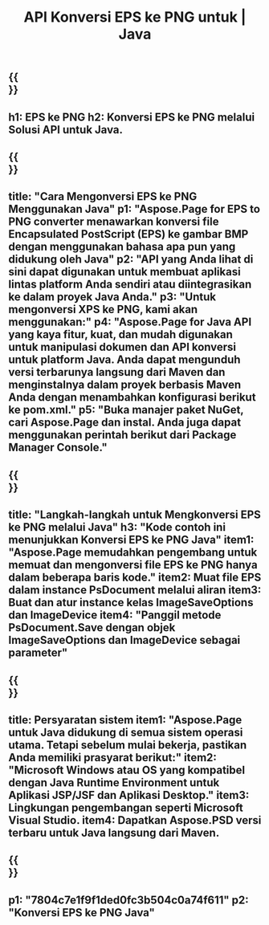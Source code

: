 ﻿---
translation: true
template: /_templates/_conversion-child-java.md
title: API Konversi EPS ke PNG untuk | Java
url: /java/conversion/eps-to-png/
description: Contoh kode konversi Java untuk format EPS ke file PNG. Gunakan kode contoh ini untuk mengonversi EPS ke PNG dalam aplikasi berbasis Java Web atau Desktop.
informat: EPS
outformat: PNG
otherformats: XPS PS
---

{{<section banner>}}
---
h1: EPS ke PNG
h2: Konversi EPS ke PNG melalui Solusi API untuk Java.
---

{{<section overview>}}
---
title: "Cara Mengonversi EPS ke PNG Menggunakan Java"
p1: "Aspose.Page for EPS to PNG converter menawarkan konversi file Encapsulated PostScript (EPS) ke gambar BMP dengan menggunakan bahasa apa pun yang didukung oleh Java"
p2: "API yang Anda lihat di sini dapat digunakan untuk membuat aplikasi lintas platform Anda sendiri atau diintegrasikan ke dalam proyek Java Anda."
p3: "Untuk mengonversi XPS ke PNG, kami akan menggunakan:"
p4: "Aspose.Page for Java API yang kaya fitur, kuat, dan mudah digunakan untuk manipulasi dokumen dan API konversi untuk platform Java. Anda dapat mengunduh versi terbarunya langsung dari Maven dan menginstalnya dalam proyek berbasis Maven Anda dengan menambahkan konfigurasi berikut ke pom.xml."
p5: "Buka manajer paket NuGet, cari Aspose.Page dan instal. Anda juga dapat menggunakan perintah berikut dari Package Manager Console."
---

{{<section feature1>}}
---
title: "Langkah-langkah untuk Mengkonversi EPS ke PNG melalui Java"
h3: "Kode contoh ini menunjukkan Konversi EPS ke PNG Java"
item1: "Aspose.Page memudahkan pengembang untuk memuat dan mengonversi file EPS ke PNG hanya dalam beberapa baris kode."
item2: Muat file EPS dalam instance PsDocument melalui aliran
item3: Buat dan atur instance kelas ImageSaveOptions dan ImageDevice
item4: "Panggil metode PsDocument.Save dengan objek ImageSaveOptions dan ImageDevice sebagai parameter"
---

{{<section feature2>}}
---
title: Persyaratan sistem
item1: "Aspose.Page untuk Java didukung di semua sistem operasi utama. Tetapi sebelum mulai bekerja, pastikan Anda memiliki prasyarat berikut:"
item2: "Microsoft Windows atau OS yang kompatibel dengan Java Runtime Environment untuk Aplikasi JSP/JSF dan Aplikasi Desktop."
item3: Lingkungan pengembangan seperti Microsoft Visual Studio.
item4: Dapatkan Aspose.PSD versi terbaru untuk Java langsung dari Maven.
---

{{<section gist>}}
---
p1: "7804c7e1f9f1ded0fc3b504c0a74f611"
p2: "Konversi EPS ke PNG Java"
---
